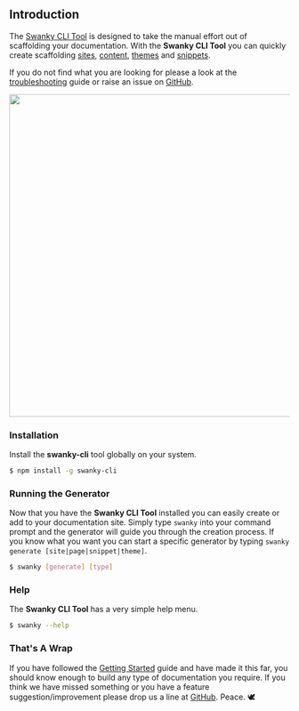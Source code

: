 ## Introduction

The [Swanky CLI Tool](https://github.com/swanky-docs/swanky-cli) is designed to take the manual effort out of scaffolding your documentation. With the __Swanky CLI Tool__
you can quickly create scaffolding [sites](/getting-started/setup-installation.html), [content](/getting-started/adding-content.html), 
[themes](/getting-started/theme-customisation.html) and [snippets](/getting-started/creating-snippets.html).

If you do not find what you are looking for please a look at the [troubleshooting](/troubleshooting.html) 
guide or raise an issue on [GitHub](https://github.com/swanky-docs/swanky-cli/issues).

<img src="~assets/img/swanky-docs-cli-demo.gif" class="{$ styles['img-responsive'] $} {$ styles['cli-demo'] $}" width="580" />

### Installation
Install the __swanky-cli__ tool globally on your system.
```bash
$ npm install -g swanky-cli
```

### Running the Generator
Now that you have the __Swanky CLI Tool__ installed you can easily create or add to your documentation site. Simply type `swanky` into your command prompt and the 
generator will guide you through the creation process. If you know what you want you can start a specific generator by typing `swanky generate [site|page|snippet|theme]`.

```bash
$ swanky [generate] [type]
```

### Help
The __Swanky CLI Tool__ has a very simple help menu.

```bash
$ swanky --help
```

### That's A Wrap
If you have followed the [Getting Started](/getting-started/setup-installation.html) guide and have made it this far, you should know enough to build any type of 
documentation you require. If you think we have missed something or you have a feature suggestion/improvement please drop us 
a line at [GitHub](https://github.com/swanky-docs/swanky-cli/issues). Peace. &#128330;